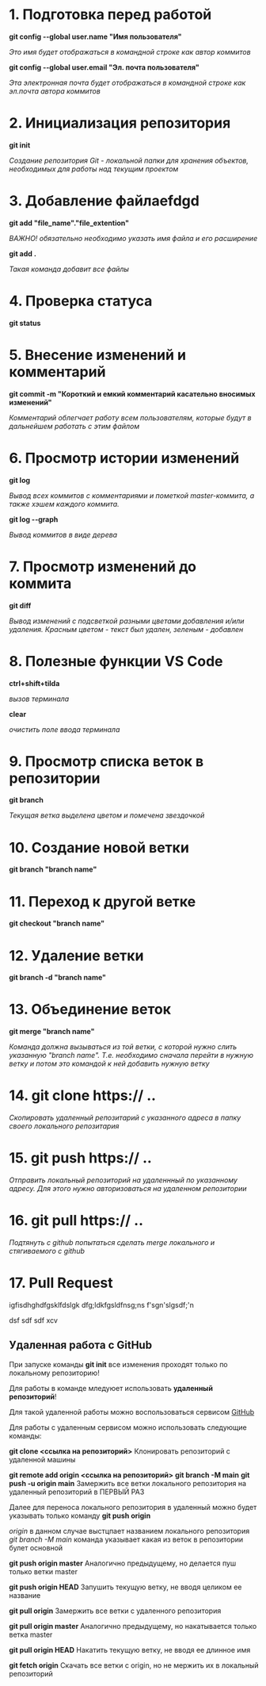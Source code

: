 
# 1. Подготовка перед работой
**git config --global user.name "Имя пользователя"**

_Это имя будет отображаться в командной строке как автор коммитов_

**git config --global user.email "Эл. почта пользователя"**

_Эта электронная почта будет отображаться в командной строке как эл.почта автора коммитов_

# 2. Инициализация репозитория

**git init**

_Создание репозитория Git - локальной папки для хранения объектов, необходимых для работы над текущим проектом_
# 3. Добавление файлаefdgd
**git add "file_name"."file_extention"**

_ВАЖНО! обязательно необходимо указать имя файла и его расширение_

**git add .**

_Такая команда добавит все файлы_

# 4. Проверка статуса 

**git status**

# 5. Внесение изменений и комментарий

**git commit -m "Короткий и емкий комментарий касательно вносимых изменений"**

_Комментарий облегчает работу всем пользователям, которые будут в дальнейшем работать с этим файлом_

# 6. Просмотр истории изменений

**git log**

_Вывод всех коммитов с комментариями и пометкой master-коммита, а также хэшем каждого коммита._

**git log --graph**

_Вывод коммитов в виде дерева_

# 7. Просмотр изменений до коммита

**git diff**

_Вывод изменений с подсветкой разными цветами добавления и/или удаления. Красным цветом - текст был удален, зеленым - добавлен_

# 8. Полезные функции VS Code

**ctrl+shift+tilda**

_вызов терминала_

**clear**

_очистить поле ввода терминала_

# 9. Просмотр списка веток в репозитории

**git branch**

_Текущая ветка выделена цветом и помечена звездочкой_
# 10. Создание новой ветки

**git branch "branch name"**

# 11. Переход к другой ветке

**git checkout "branch name"**
# 12. Удаление ветки

**git branch -d "branch name"**
# 13. Объединение веток

**git merge "branch name"**

_Команда должна вызываться из той ветки, с которой нужно слить указанную "branch name". Т.е. необходимо сначала перейти в нужную ветку и потом это командой к ней добавить нужную ветку_

# 14. git clone https:// ..

_Скопировать удаленный репозитарий с указанного адреса в папку своего локального репозитария_

# 15. git push https:// ..

_Отправить локальный репозиторий на удаленнный по указанному адресу. Для этого нужно авторизоваться на удаленном репозитории_

# 16. git pull https:// ..

_Подтянуть с github попытаться сделать  merge локального и стягиваемого с github_

# 17. Pull Request

igfisdhghdfgsklfdslgk
dfg;ldkfgsldfnsg;ns
f'sgn'slgsdf;\'n

dsf
sdf
sdf
xcv

## Удаленная работа с GitHub

При запуске команды **git init** все изменения проходят только по локальному репозиторию!

Для работы в команде мледуюет использовать **удаленный репозиторий**!

Для такой удаленной работы можно воспользоваться сервисом [GitHub](https://github.com/)

Для работы с удаленным сервисом можно использовать следующие команды:

**git clone <ссылка на репозиторий>** 
Клонировать репозиторий с удаленной машины


**git remote add origin <ссылка на репозиторий>**
**git branch -M main**
**git push -u origin main**
Замержить все ветки локального репозитория на удаленный репозиторий в ПЕРВЫЙ РАЗ

Далее для переноса локального репозитория в удаленный можно будет указывать только команду **git push origin**

*origin* в данном случае выстцпает названием локального репозитория
*git branch -M main* команда указывает какая из веток в репозитории булет основной

**git push origin master** 
Аналогично предыдущему, но делается пуш только ветки master

**git push origin HEAD**
Запушить текущую ветку, не вводя целиком ее название

**git pull origin**
Замержить все ветки с удаленного репозитория

**git pull origin master**
Аналогично предыдущему, но накатывается только ветка master

**git pull origin HEAD**
Накатить текущую ветку, не вводя ее длинное имя

**git fetch origin**
Скачать все ветки с origin, но не мержить их в локальный репозиторий